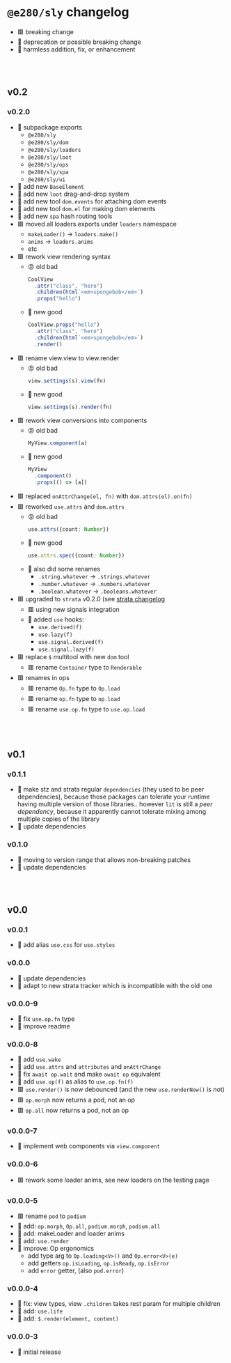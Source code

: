 
# `@e280/sly` changelog
- 🟥 breaking change
- 🔶 deprecation or possible breaking change
- 🍏 harmless addition, fix, or enhancement



<br/><br/>

## v0.2

### v0.2.0
- 🍏 subpackage exports
  - `@e280/sly`
  - `@e280/sly/dom`
  - `@e280/sly/loaders`
  - `@e280/sly/loot`
  - `@e280/sly/ops`
  - `@e280/sly/spa`
  - `@e280/sly/ui`
- 🍏 add new `BaseElement`
- 🍏 add new `loot` drag-and-drop system
- 🍏 add new tool `dom.events` for attaching dom events
- 🍏 add new tool `dom.el` for making dom elements
- 🍏 add new `spa` hash routing tools
- 🟥 moved all loaders exports under `loaders` namespace
    - `makeLoader()` -> `loaders.make()`
    - `anims` -> `loaders.anims`
    - etc
- 🟥 rework view rendering syntax
    - 😡 old bad
        ```ts
        CoolView
          .attr("class", "hero")
          .children(html`<em>spongebob</em>`)
          .props("hello")
        ```
    - 🤗 new good
        ```ts
        CoolView.props("hello")
          .attr("class", "hero")
          .children(html`<em>spongebob</em>`)
          .render()
        ```
- 🟥 rename view.view to view.render
    - 😡 old bad
        ```ts
        view.settings(s).view(fn)
        ```
    - 🤗 new good
        ```ts
        view.settings(s).render(fn)
        ```
- 🟥 rework view conversions into components
    - 😡 old bad
        ```ts
        MyView.component(a)
        ```
    - 🤗 new good
        ```ts
        MyView
          .component()
          .props(() => [a])
        ```
- 🟥 replaced `onAttrChange(el, fn)` with `dom.attrs(el).on(fn)`
- 🟥 reworked `use.attrs` and `dom.attrs`
    - 😡 old bad
        ```ts
        use.attrs({count: Number})
        ```
    - 🤗 new good
        ```ts
        use.attrs.spec({count: Number})
        ```
    - 🧐 also did some renames
        - `.string.whatever` -> `.strings.whatever`
        - `.number.whatever` -> `.numbers.whatever`
        - `.boolean.whatever` -> `.booleans.whatever`
- 🟥 upgraded to `strata` v0.2.0 (see [strata changelog](https://github.com/e280/strata/blob/main/CHANGELOG.md)
  - 🟥 using new signals integration
  - 🍏 added `use` hooks:
    - `use.derived(f)`
    - `use.lazy(f)`
    - `use.signal.derived(f)`
    - `use.signal.lazy(f)`
- 🟥 replace `$` multitool with new `dom` tool
    - 🟥 rename `Container` type to `Renderable`
- 🟥 renames in ops
    - 🟥 rename `Op.fn` type to `Op.load`
    - 🟥 rename `op.fn` type to `op.load`
    - 🟥 rename `use.op.fn` type to `use.op.load`



<br/><br/>

## v0.1

### v0.1.1
- 🍏 make stz and strata regular `dependencies` (they used to be peer dependencies), because those packages can tolerate your runtime having multiple version of those libraries.. however `lit` is still a *peer dependency*, because it apparently cannot tolerate mixing among multiple copies of the library
- 🍏 update dependencies

### v0.1.0
- 🍏 moving to version range that allows non-breaking patches
- 🍏 update dependencies



<br/><br/>

## v0.0

### v0.0.1
- 🍏 add alias `use.css` for `use.styles`

### v0.0.0
- 🍏 update dependencies
- 🔶 adapt to new strata tracker which is incompatible with the old one

### v0.0.0-9
- 🍏 fix `use.op.fn` type
- 🍏 improve readme

### v0.0.0-8
- 🍏 add `use.wake`
- 🍏 add `use.attrs` and `attributes` and `onAttrChange`
- 🍏 fix `await op.wait` and make `await op` equivalent
- 🍏 add `use.op(f)` as alias to `use.op.fn(f)`
- 🟥 `use.render()` is now debounced (and the new `use.renderNow()` is not)
- 🟥 `op.morph` now returns a pod, not an op
- 🟥 `op.all` now returns a pod, not an op

### v0.0.0-7
- 🍏 implement web components via `view.component`

### v0.0.0-6
- 🟥 rework some loader anims, see new loaders on the testing page

### v0.0.0-5
- 🟥 rename `pod` to `podium`
- 🍏 add: `op.morph`, `Op.all`, `podium.morph`, `podium.all`
- 🍏 add: makeLoader and loader anims
- 🍏 add: `use.render`
- 🍏 improve: Op ergonomics
  - add type arg to `Op.loading<V>()` and `Op.error<V>(e)`
  - add getters `op.isLoading`, `op.isReady`, `op.isError`
  - add `error` getter, (also `pod.error`)

### v0.0.0-4
- 🍏 fix: view types, view `.children` takes rest param for multiple children
- 🍏 add: `use.life`
- 🍏 add: `$.render(element, content)`

### v0.0.0-3
- 🍏 initial release

